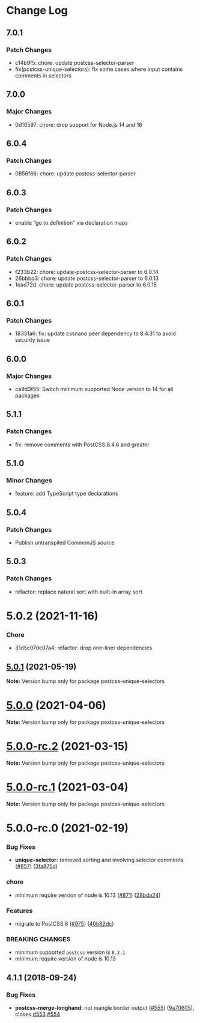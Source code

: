 # Change Log

## 7.0.1

### Patch Changes

- c14b9f5: chore: update postcss-selector-parser
- fix(postcss-unique-selectors): fix some cases where input contains comments in selectors

## 7.0.0

### Major Changes

- 0d10597: chore: drop support for Node.js 14 and 16

## 6.0.4

### Patch Changes

- 0856f86: chore: update postcss-selector-parser

## 6.0.3

### Patch Changes

- enable “go to definition” via declaration maps

## 6.0.2

### Patch Changes

- f233b22: chore: update-postcss-selector-parser to 6.0.14
- 26bbbd3: chore: update postcss-selector-parser to 6.0.13
- 1ead72d: chore: update postcss-selector-parser to 6.0.15

## 6.0.1

### Patch Changes

- 18331a6: fix: update cssnano peer dependency to 8.4.31 to avoid security issue

## 6.0.0

### Major Changes

- ca9d3f55: Switch minimum supported Node version to 14 for all packages

## 5.1.1

### Patch Changes

- fix: remove comments with PostCSS 8.4.6 and greater

## 5.1.0

### Minor Changes

- feature: add TypeScript type declarations

## 5.0.4

### Patch Changes

- Publish untranspiled CommonJS source

## 5.0.3

### Patch Changes

- refactor: replace natural sort with built-in array sort

# 5.0.2 (2021-11-16)

### Chore

- 31d5c07dc07a4: refactor: drop one-liner dependencies

## [5.0.1](https://github.com/cssnano/cssnano/compare/postcss-unique-selectors@5.0.0...postcss-unique-selectors@5.0.1) (2021-05-19)

**Note:** Version bump only for package postcss-unique-selectors

# [5.0.0](https://github.com/cssnano/cssnano/compare/postcss-unique-selectors@5.0.0-rc.2...postcss-unique-selectors@5.0.0) (2021-04-06)

**Note:** Version bump only for package postcss-unique-selectors

# [5.0.0-rc.2](https://github.com/cssnano/cssnano/compare/postcss-unique-selectors@5.0.0-rc.1...postcss-unique-selectors@5.0.0-rc.2) (2021-03-15)

**Note:** Version bump only for package postcss-unique-selectors

# [5.0.0-rc.1](https://github.com/cssnano/cssnano/compare/postcss-unique-selectors@5.0.0-rc.0...postcss-unique-selectors@5.0.0-rc.1) (2021-03-04)

**Note:** Version bump only for package postcss-unique-selectors

# 5.0.0-rc.0 (2021-02-19)

### Bug Fixes

- **unique-selector:** removed sorting and involving selector comments ([#857](https://github.com/cssnano/cssnano/issues/857)) ([3fa875d](https://github.com/cssnano/cssnano/commit/3fa875dade2138e1a531dce1f8b79814cb39dbc9))

### chore

- minimum require version of node is 10.13 ([#871](https://github.com/cssnano/cssnano/issues/871)) ([28bda24](https://github.com/cssnano/cssnano/commit/28bda243e32ce3ba89b3c358a5f78727b3732f11))

### Features

- migrate to PostCSS 8 ([#975](https://github.com/cssnano/cssnano/issues/975)) ([40b82dc](https://github.com/cssnano/cssnano/commit/40b82dca7f53ac02cd4fe62846dec79b898ccb49))

### BREAKING CHANGES

- minimum supported `postcss` version is `8.2.1`
- minimum require version of node is 10.13

## 4.1.1 (2018-09-24)

### Bug Fixes

- **postcss-merge-longhand:** not mangle border output ([#555](https://github.com/cssnano/cssnano/issues/555)) ([9a70605](https://github.com/cssnano/cssnano/commit/9a706050b621e7795a9bf74eb7110b5c81804ffe)), closes [#553](https://github.com/cssnano/cssnano/issues/553) [#554](https://github.com/cssnano/cssnano/issues/554)

